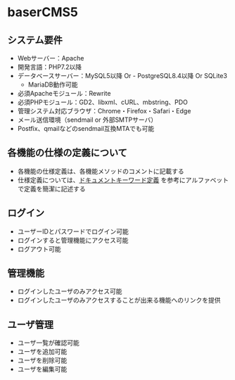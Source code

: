# baserCMS5

## システム要件
- Webサーバー：Apache
- 開発言語：PHP7.2以降
- データベースサーバー：MySQL5以降 Or - PostgreSQL8.4以降 Or SQLite3
    - MariaDB動作可能
- 必須Apacheモジュール：Rewrite
- 必須PHPモジュール：GD2、libxml、cURL、mbstring、PDO
- 管理システム対応ブラウザ：Chrome・Firefox・Safari・Edge
- メール送信環境（sendmail or 外部SMTPサーバ）
- Postfix、qmailなどのsendmail互換MTAでも可能

## 各機能の仕様の定義について
- 各機能の仕様定義は、各機能メソッドのコメントに記載する
- 仕様定義については、[ドキュメントキーワード定義](https://baserproject.github.io/ucmitz/docs/keyword.md) を参考にアルファベットで定義を簡潔に記述する

## ログイン
- ユーザーIDとパスワードでログイン可能
- ログインすると管理機能にアクセス可能
- ログアウト可能

## 管理機能
- ログインしたユーザのみアクセス可能
- ログインしたユーザのみアクセスすることが出来る機能へのリンクを提供

## ユーザ管理
- ユーザ一覧が確認可能
- ユーザを追加可能
- ユーザを削除可能
- ユーザを編集可能

